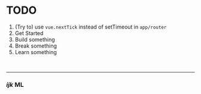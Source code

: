 # TODO

1. (Try to) use `vue.nextTick` instead of setTimeout in `app/router`
1. Get Started
2. Build something
3. Break something
4. Learn something

<br />   

---
### <i>ijk</i> ML
